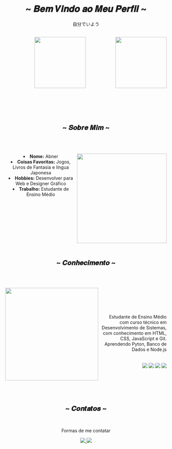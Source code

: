<body>
<h1 align="center">~ 𝑩𝒆𝒎 𝑽𝒊𝒏𝒅𝒐 𝒂𝒐 𝑴𝒆𝒖 𝑷𝒆𝒓𝒇𝒊𝒍 ~</h1>
  <center>
<div align="center">

<p>自分でいよう</p>
<br>
</div>
<div>
  <img  height="160em" src="https://github-readme-stats.vercel.app/api?username=SourCandy21&show_icons=true&theme=calm&include_all_commits=true&count_private=true"/>
  <img align="right" height="160em" src="https://github-readme-stats.vercel.app/api/top-langs/?username=SourCandy21&layout=compact&langs_count=16&theme=calm"/>
</div>

<br><br><br><br>
  
<div>
<h2 align="center">  ~ 𝑺𝒐𝒃𝒓𝒆 𝑴𝒊𝒎 ~  </h2>
  <br><br><br>
  <div align="center">
<img height="280px" src="https://github.com/SourCandy21/SourCandy21/assets/120055292/47f8a732-4311-4248-b8bf-dfab2162afbc" align="right">
 
 </div>
  
<li>
 <b>Nome:</b> Abner</li>
 
<li>
<b>Coisas Favoritas:</b> Jogos, Livros de Fantasia e língua Japonesa </li>

<li>
<b>Hobbies:</b> Desenvolver para Web e Designer Gráfico </li>

<li>
<b>Trabalho:</b> Estudante de Ensino Médio </li>

<br><br><br>
</div> 
<br><br><br><br><br>
<div>
<h2 align="center">  ~ 𝑪𝒐𝒏𝒉𝒆𝒄𝒊𝒎𝒆𝒏𝒕𝒐 ~ </h2>
 <br><br>
<p>
  <div align="center">
<img height="290px" src="https://i.pinimg.com/originals/70/37/d4/7037d478852af21357f038fac2d2e9f6.gif" align="left">
  </div>
</div>
<div>
  <br>
<p align="right">
<br><br><br>
 Estudante de Ensino Médio com curso técnico em Desenvolvimento de Sistemas, com conhecimento em HTML, CSS, JavaScript e Git. Aprendendo Pyton, Banco de Dados e Node.js
 <br><br><br>
<img src="https://img.shields.io/badge/html5%20-%23E34F26.svg?&style=for-the-badge&logo=html5&logoColor=white"/> 
<img src="https://img.shields.io/badge/css3%20-%231572B6.svg?&style=for-the-badge&logo=css3&logoColor=white"/>
<img src="https://img.shields.io/badge/javascript%20-%23323330.svg?&style=for-the-badge&logo=javascript&logoColor=%23F7DF1E"/> 
<img src="https://img.shields.io/badge/git%20-%23F05033.svg?&style=for-the-badge&logo=git&logoColor=white"/> 
</p>
<br><br>
</div>
<br><br>
<h2 align="center"> ~ 𝑪𝒐𝒏𝒕𝒂𝒕𝒐𝒔 ~ </h2>
<br>
<p align="center">Formas de me contatar <br>
<p align="center">
  <a href="mailto: abcdmartins40@gmail.com">
    <img src="https://img.shields.io/badge/Gmail-D14836?style=for-the-badge&logo=gmail&logoColor=white">
  </a>
   <a href="mailto: abcdmartins40@gmail.com">
    <img src="https://img.shields.io/badge/LinkedIn-0077B5?style=for-the-badge&logo=linkedin&logoColor=white">
  </a>
</p>
</div>

<br><br><br>
